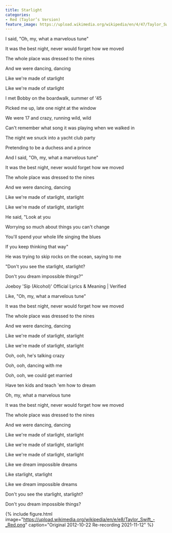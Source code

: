 ```yaml
---
title: Starlight
categories:
- Red (Taylor’s Version)
feature_image: https://upload.wikimedia.org/wikipedia/en/4/47/Taylor_Swift_-_Red_%28Taylor%27s_Version%29.png
--- 
```

I said, "Oh, my, what a marvelous tune"

It was the best night, never would forget how we moved

The whole place was dressed to the nines

And we were dancing, dancing

Like we're made of starlight

Like we're made of starlight

I met Bobby on the boardwalk, summer of '45

Picked me up, late one night at the window

We were 17 and crazy, running wild, wild

Can't remember what song it was playing when we walked in

The night we snuck into a yacht club party

Pretending to be a duchess and a prince

And I said, "Oh, my, what a marvelous tune"

It was the best night, never would forget how we moved

The whole place was dressed to the nines

And we were dancing, dancing

Like we're made of starlight, starlight

Like we're made of starlight, starlight

He said, "Look at you

Worrying so much about things you can't change

You'll spend your whole life singing the blues

If you keep thinking that way"

He was trying to skip rocks on the ocean, saying to me

"Don't you see the starlight, starlight?

Don't you dream impossible things?"

Joeboy 'Sip (Alcohol)' Official Lyrics & Meaning | Verified

Like, "Oh, my, what a marvelous tune"

It was the best night, never would forget how we moved

The whole place was dressed to the nines

And we were dancing, dancing

Like we're made of starlight, starlight

Like we're made of starlight, starlight

Ooh, ooh, he's talking crazy

Ooh, ooh, dancing with me

Ooh, ooh, we could get married

Have ten kids and teach 'em how to dream

Oh, my, what a marvelous tune

It was the best night, never would forget how we moved

The whole place was dressed to the nines

And we were dancing, dancing

Like we're made of starlight, starlight

Like we're made of starlight, starlight

Like we're made of starlight, starlight

Like we dream impossible dreams

Like starlight, starlight

Like we dream impossible dreams

Don't you see the starlight, starlight?

Don't you dream impossible things?


 {% include figure.html image="https://upload.wikimedia.org/wikipedia/en/e/e8/Taylor_Swift_-_Red.png" caption="Original 2012-10-22 Re-recording 2021-11-12" %}